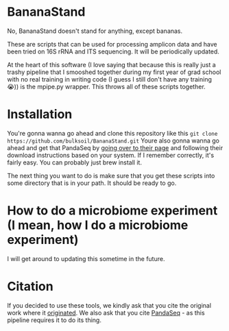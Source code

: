 # BananaStand

No, BananaStand doesn't stand for anything, except bananas.

These are scripts that can be used for processing amplicon data and have been tried on 16S rRNA and ITS sequencing. It will be periodically updated.

At the heart of this software (I love saying that because this is really just a trashy pipeline that I smooshed together during my first year of grad school with no real training in writing code (I guess I still don't have any training :sob:)) is the mpipe.py wrapper. This throws all of these scripts together.

# Installation

You're gonna wanna go ahead and clone this repository like this `git clone https://github.com/bulksoil/BananaStand.git`
Youre also gonna wanna go ahead and get that PandaSeq by [going over to their page](https://github.com/neufeld/pandaseq) and following their download instructions based on your system. If I remember correctly, it's fairly easy. You can probably just brew install it.

The next thing you want to do is make sure that you get these scripts into some directory that is in your path. It should be ready to go.

# How to do a microbiome experiment (I mean, how I do a microbiome experiment)

I will get around to updating this sometime in the future.

# Citation
If you decided to use these tools, we kindly ask that you cite the original work where it [originated](http://www.pnas.org/content/112/8/E911.abstract, "This was my first paper, homie"). We also ask that you cite [PandaSeq](https://bmcbioinformatics.biomedcentral.com/articles/10.1186/1471-2105-13-31) - as this pipeline requires it to do its thing.
